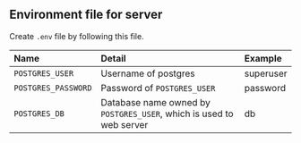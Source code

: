 ## Environment file for server
Create `.env` file by following this file.

| Name | Detail | Example |
| :--- | :--- | :--- |
| `POSTGRES_USER` | Username of postgres | superuser |
| `POSTGRES_PASSWORD` | Password of `POSTGRES_USER` | password |
| `POSTGRES_DB` | Database name owned by `POSTGRES_USER`, which is used to web server | db |